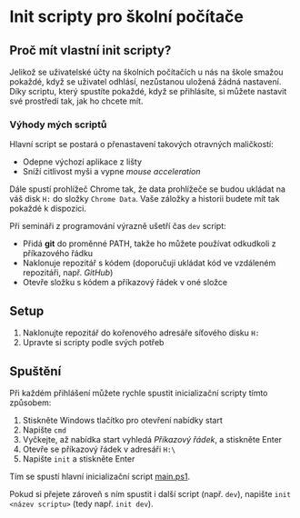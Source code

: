 # Init scripty pro školní počítače

## Proč mít vlastní init scripty?

Jelikož se uživatelské účty na školních počítačích u nás na škole
smažou pokaždé, když se uživatel odhlásí, nezůstanou uložená žádná nastavení.
Díky scriptu, který spustíte pokaždé, když se přihlásíte, si můžete nastavit
své prostředí tak, jak ho chcete mít.

### Výhody mých scriptů

Hlavní script se postará o přenastavení takových otravných maličkostí:

* Odepne výchozí aplikace z lišty
* Sníží citlivost myši a vypne *mouse acceleration*

Dále spustí prohlížeč Chrome tak, že data prohlížeče se budou ukládat na váš disk `H:`
do složky `Chrome Data`. Vaše záložky a historii budete mít tak pokaždé k dispozici.

Při semináři z programování výrazně ušetří čas `dev` script:

* Přidá **git** do proměnné PATH, takže ho můžete používat odkudkoli z příkazového řádku
* Naklonuje repozitář s kódem (doporučuji ukládat kód ve vzdáleném repozitáři, např. *GitHub*)
* Otevře složku s kódem a příkazový řádek v oné složce

## Setup

1. Naklonujte repozitář do kořenového adresáře síťového disku `H:`
1. Upravte si scripty podle svých potřeb

## Spuštění

Při každém přihlášení můžete rychle spustit inicializační scripty tímto způsobem:

1. Stiskněte Windows tlačítko pro otevření nabídky start
1. Napište `cmd`
1. Vyčkejte, až nabídka start vyhledá *Příkazový řádek*, a stiskněte Enter
1. Otevře se příkazový řádek v adresáři `H:\`
1. Napište `init` a stiskněte Enter

Tím se spustí hlavní inicializační script [main.ps1](scripts/main.ps1).

Pokud si přejete zároveň s ním spustit i další script (např. `dev`),
napište `init <název scriptu>` (tedy např. `init dev`).
